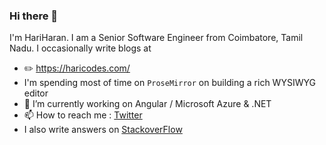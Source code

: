 ### Hi there 👋

<!--
**gethari/gethari** is a ✨ _special_ ✨ repository because its `README.md` (this file) appears on your GitHub profile.

Here are some ideas to get you started:

- 🔭 I’m currently working on ...
- 🌱 I’m currently learning ...
- 👯 I’m looking to collaborate on ...
- 🤔 I’m looking for help with ...
- 💬 Ask me about ...
- 📫 How to reach me: ...
- 😄 Pronouns: ...
- ⚡ Fun fact: ...
-->

I'm HariHaran. I am a Senior Software Engineer from Coimbatore, Tamil Nadu. I occasionally write blogs at

- :pencil2: https://haricodes.com/
- I'm spending most of time on `ProseMirror` on building a rich WYSIWYG editor
- 🔭 I’m currently working on Angular / Microsoft Azure & .NET
- 📫 How to reach me : [Twitter](https://twitter.com/get_hariharan)
- I also write answers on [StackoverFlow](https://stackoverflow.com/users/8368871/hariharan)

